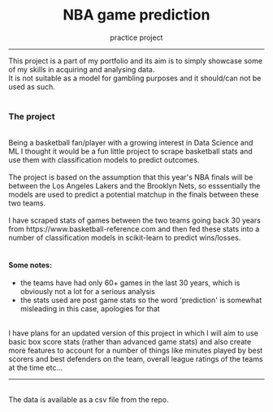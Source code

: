 <center><h1>NBA game prediction</h1></center>
<center>practice project</center>

---
This project is a part of my portfolio and its aim is to simply showcase some of my skills in acquiring and analysing data. <br>
It is not suitable as a model for gambling purposes and it should/can not be used as such.
<br>
<br>

### The project

<br>
Being a basketball fan/player with a growing interest in Data Science and ML I thought it would be a fun little project to scrape basketball stats and use them with classification models to predict outcomes.

<br>
<br>
The project is based on the assumption that this year's NBA finals will be between the Los Angeles Lakers and the Brooklyn Nets, so esssentially the models are used to predict a potential matchup in the finals between these two teams.
<br>
<br>
I have scraped stats of games between the two teams going back 30 years from https://www.basketball-reference.com and then fed these stats into a number of classification models in scikit-learn to predict wins/losses.

<br>
<br>

#### Some notes:
* the teams have had only 60+ games in the last 30 years, which is obviously not a lot for a serious analysis
* the stats used are post game stats so the word 'prediction' is somewhat misleading in this case, apologies for that

<br>
I have plans for an updated version of this project in which I will aim to use basic box score stats (rather than advanced game stats) and also create more features to account for a number of things like minutes played by best scorers and best defenders on the team, overall league ratings of the teams at the time etc...

---
<br>
The data is available as a csv file from the repo.

